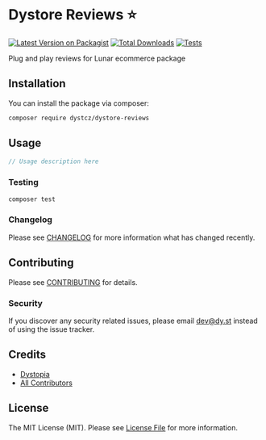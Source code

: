 # Dystore Reviews ⭐

[![Latest Version on Packagist](https://img.shields.io/packagist/v/dystcz/dystore-reviews.svg?style=flat-square)](https://packagist.org/packages/dystcz/dystore-reviews)
[![Total Downloads](https://img.shields.io/packagist/dt/dystcz/dystore-reviews.svg?style=flat-square)](https://packagist.org/packages/dystcz/dystore-reviews)
[![Tests](https://github.com/dystcz/dystore/actions/workflows/tests.yaml/badge.svg)](https://github.com/dystcz/dystore/actions/workflows/tests.yaml)

Plug and play reviews for Lunar ecommerce package

## Installation

You can install the package via composer:

```bash
composer require dystcz/dystore-reviews
```

## Usage

```php
// Usage description here
```

### Testing

```bash
composer test
```

### Changelog

Please see [CHANGELOG](CHANGELOG.md) for more information what has changed recently.

## Contributing

Please see [CONTRIBUTING](CONTRIBUTING.md) for details.

### Security

If you discover any security related issues, please email dev@dy.st instead of using the issue tracker.

## Credits

-   [Dystopia](https://github.com/dystcz)
-   [All Contributors](../../contributors)

## License

The MIT License (MIT). Please see [License File](LICENSE.md) for more information.
